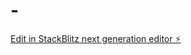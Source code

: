 # -

[Edit in StackBlitz next generation editor ⚡️](https://stackblitz.com/~/github.com/Julie122221/-)